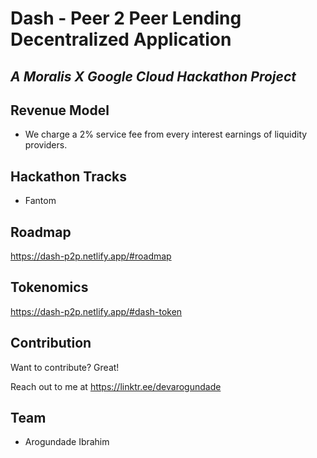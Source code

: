 # Dash - Peer 2 Peer Lending Decentralized Application
## _A Moralis X Google Cloud Hackathon Project_

## Revenue Model
- We charge a 2% service fee from every interest earnings of liquidity providers.

## Hackathon Tracks
- Fantom

## Roadmap
   https://dash-p2p.netlify.app/#roadmap

## Tokenomics
   https://dash-p2p.netlify.app/#dash-token

## Contribution

Want to contribute? Great!

Reach out to me at https://linktr.ee/devarogundade

## Team
- Arogundade Ibrahim
